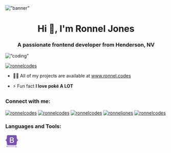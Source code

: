 <img algin=”center” alt=”banner” src="https://i1.lensdump.com/i/t9UwX9.png">
<h1 align="center">Hi 👋, I'm Ronnel Jones</h1>
<h3 align="center">A passionate frontend developer from Henderson, NV</h3>
<img algin=”right” alt=”coding” width=”400” src="https://i.lensdump.com/i/t9Uf9Z.gif">

<p align="left"> <a href="https://twitter.com/ronnelcodes" target="blank"><img src="https://img.shields.io/twitter/follow/ronnelcodes?logo=twitter&style=for-the-badge" alt="ronnelcodes" /></a> </p>

- 👨‍💻 All of my projects are available at <a href="www.ronnel.codes" target="blank">www.ronnel.codes</a>

- ⚡ Fun fact **I love poké A LOT**

<h3 align="left">Connect with me:</h3>
<p align="left">
<a href="https://codepen.io/ronnelcodes" target="blank"><img align="center" src="https://raw.githubusercontent.com/rahuldkjain/github-profile-readme-generator/master/src/images/icons/Social/codepen.svg" alt="ronnelcodes" height="30" width="40" /></a>
<a href="https://dev.to/ronnelcodes" target="blank"><img align="center" src="https://raw.githubusercontent.com/rahuldkjain/github-profile-readme-generator/master/src/images/icons/Social/devto.svg" alt="ronnelcodes" height="30" width="40" /></a>
<a href="https://twitter.com/ronnelcodes" target="blank"><img align="center" src="https://raw.githubusercontent.com/rahuldkjain/github-profile-readme-generator/master/src/images/icons/Social/twitter.svg" alt="ronnelcodes" height="30" width="40" /></a>
<a href="https://linkedin.com/in/ronneljones" target="blank"><img align="center" src="https://raw.githubusercontent.com/rahuldkjain/github-profile-readme-generator/master/src/images/icons/Social/linked-in-alt.svg" alt="ronneljones" height="30" width="40" /></a>
<a href="https://instagram.com/ronnelcodes" target="blank"><img align="center" src="https://raw.githubusercontent.com/rahuldkjain/github-profile-readme-generator/master/src/images/icons/Social/instagram.svg" alt="ronnelcodes" height="30" width="40" /></a>
</p>

<h3 align="left">Languages and Tools:</h3>
<p align="left"> <a href="https://getbootstrap.com" target="_blank" rel="noreferrer"> <img src="https://raw.githubusercontent.com/devicons/devicon/master/icons/bootstrap/bootstrap-plain-wordmark.svg" alt="bootstrap" width="40" height="40"/> </a> <a href="https://www.w3schools.com/css/" 

